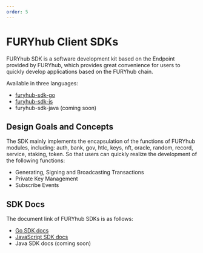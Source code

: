 ```yaml
---
order: 5
---
```


# FURYhub Client SDKs

FURYhub SDK is a software development kit based on the Endpoint provided by FURYhub, which provides great convenience for users to quickly develop applications based on the FURYhub chain.

Available in three languages:

- [furyhub-sdk-go](https://github.com/furynet/furyhub-sdk-go)
- [furyhub-sdk-js](https://github.com/furynet/furyhub-sdk-js)
- furyhub-sdk-java (coming soon)

## Design Goals and Concepts

The SDK mainly implements the encapsulation of the functions of FURYhub modules, including: auth, bank, gov, htlc, keys, nft, oracle, random, record, service, staking, token. So that users can quickly realize the development of the following functions:

- Generating, Signing and Broadcasting Transactions
- Private Key Management
- Subscribe Events

## SDK Docs

The document link of FURYhub SDKs is as follows:

- [Go SDK docs](https://github.com/furynet/furyhub-sdk-go/blob/master/README.md)
- [JavaScript SDK docs](https://github.com/furynet/furyhub-sdk-js/blob/master/README.md)
- Java SDK docs (coming soon)
